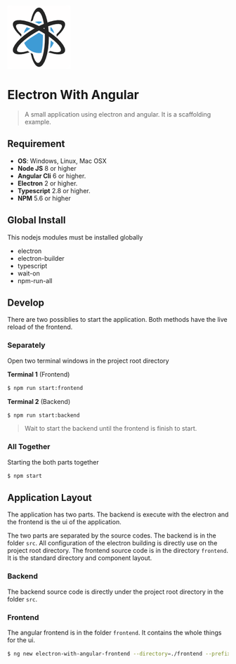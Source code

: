 
![Electron With Angular](logo.png)

# Electron With Angular

> A small application using electron and angular. It is a scaffolding example.


## Requirement

* **OS**: Windows, Linux, Mac OSX
* **Node JS** 8 or higher
* **Angular Cli** 6 or higher.
* **Electron** 2 or higher.
* **Typescript** 2.8 or higher.
* **NPM** 5.6 or higher

## Global Install

This nodejs modules must be installed globally

* electron
* electron-builder
* typescript
* wait-on
* npm-run-all

## Develop

There are two possiblies to start the application. Both methods have the live reload of the frontend.

### Separately

Open two terminal windows in the project root directory

**Terminal 1** (Frontend)

```bash
$ npm run start:frontend
```

**Terminal 2** (Backend)

```bash
$ npm run start:backend
```

> Wait to start the backend until the frontend is finish to start.

### All Together

Starting the both parts together

```bash
$ npm start
```



## Application Layout

The application has two parts. The backend is execute with the electron and the frontend is the ui of the application.

The two parts are separated by the source codes. The backend is in the folder `src`. All configuration of the electron building is directly use on the project root directory. The frontend source code is in the directory `frontend`. It is the standard directory and component layout.

### Backend

The backend source code is directly under the project root directory in the folder `src`.

### Frontend

The angular frontend is in the folder `frontend`. It contains the whole things for the ui.

```bash
$ ng new electron-with-angular-frontend --directory=./frontend --prefix=elan -g --skip-install -S --style=scss -v
```

